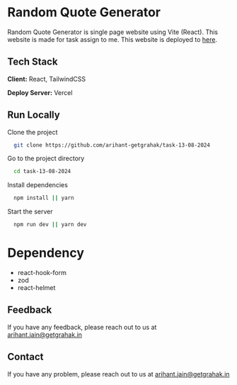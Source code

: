 
# Random Quote Generator 

Random Quote Generator is single page website using Vite (React). This website is made for task assign to me. 
This website is deployed to 
[here](https://task-12-08-2024.vercel.app/). 

## Tech Stack

**Client:** React, TailwindCSS

**Deploy Server:** Vercel


## Run Locally

Clone the project

```bash
  git clone https://github.com/arihant-getgrahak/task-13-08-2024
```

Go to the project directory

```bash
  cd task-13-08-2024
```

Install dependencies

```bash
  npm install || yarn
```

Start the server

```bash
  npm run dev || yarn dev
```
# Dependency
- react-hook-form
- zod
- react-helmet

## Feedback

If you have any feedback, please reach out to us at arihant.jain@getgrahak.in


## Contact

If you have any problem, please reach out to us at arihant.jain@getgrahak.in

